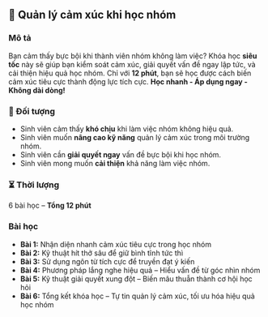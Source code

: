 ## 📌 Quản lý cảm xúc khi học nhóm

### Mô tả
Bạn cảm thấy bực bội khi thành viên nhóm không làm việc? Khóa học **siêu tốc** này sẽ giúp bạn kiểm soát cảm xúc, giải quyết vấn đề ngay lập tức, và cải thiện hiệu quả học nhóm. Chỉ với **12 phút**, bạn sẽ học được cách biến cảm xúc tiêu cực thành động lực tích cực. **Học nhanh - Áp dụng ngay - Không dài dòng!**

### 🎯 Đối tượng
- Sinh viên cảm thấy **khó chịu** khi làm việc nhóm không hiệu quả.
- Sinh viên muốn **nâng cao kỹ năng** quản lý cảm xúc trong môi trường nhóm.
- Sinh viên cần **giải quyết ngay** vấn đề bực bội khi học nhóm.
- Sinh viên mong muốn **cải thiện** khả năng làm việc nhóm.

### ⏳ Thời lượng
6 bài học – **Tổng 12 phút**

### Bài học
- **Bài 1:** Nhận diện nhanh cảm xúc tiêu cực trong học nhóm
- **Bài 2:** Kỹ thuật hít thở sâu để giữ bình tĩnh tức thì
- **Bài 3:** Sử dụng ngôn từ tích cực để truyền đạt ý kiến
- **Bài 4:** Phương pháp lắng nghe hiệu quả – Hiểu vấn đề từ góc nhìn nhóm
- **Bài 5:** Kỹ thuật giải quyết xung đột – Biến mâu thuẫn thành cơ hội học hỏi
- **Bài 6:** Tổng kết khóa học – Tự tin quản lý cảm xúc, tối ưu hóa hiệu quả học nhóm